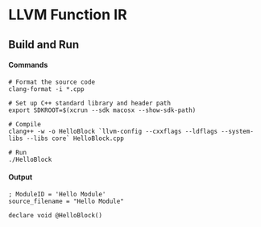 # LLVM Function IR

## Build and Run

#### Commands

```
# Format the source code
clang-format -i *.cpp

# Set up C++ standard library and header path
export SDKROOT=$(xcrun --sdk macosx --show-sdk-path)

# Compile
clang++ -w -o HelloBlock `llvm-config --cxxflags --ldflags --system-libs --libs core` HelloBlock.cpp

# Run
./HelloBlock
```

#### Output

```
; ModuleID = 'Hello Module'
source_filename = "Hello Module"

declare void @HelloBlock()
```
